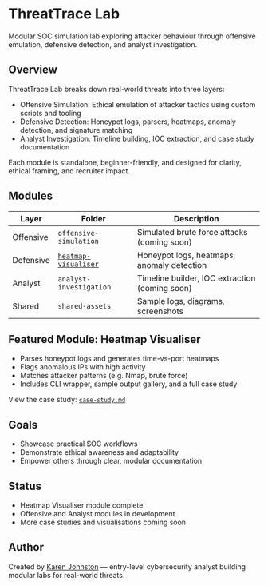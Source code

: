 # ThreatTrace Lab

Modular SOC simulation lab exploring attacker behaviour through offensive emulation, defensive detection, and analyst investigation.

## Overview

ThreatTrace Lab breaks down real-world threats into three layers:

- Offensive Simulation: Ethical emulation of attacker tactics using custom scripts and tooling  
- Defensive Detection: Honeypot logs, parsers, heatmaps, anomaly detection, and signature matching  
- Analyst Investigation: Timeline building, IOC extraction, and case study documentation

Each module is standalone, beginner-friendly, and designed for clarity, ethical framing, and recruiter impact.

## Modules

| Layer       | Folder                      | Description                                      |
|------------|-----------------------------|--------------------------------------------------|
| Offensive   | `offensive-simulation`      | Simulated brute force attacks (coming soon)      |
| Defensive   | [`heatmap-visualiser`](heatmap-visualizer/README.md) | Honeypot logs, heatmaps, anomaly detection       |
| Analyst     | `analyst-investigation`     | Timeline builder, IOC extraction (coming soon)   |
| Shared      | `shared-assets`             | Sample logs, diagrams, screenshots               |

## Featured Module: Heatmap Visualiser

- Parses honeypot logs and generates time-vs-port heatmaps  
- Flags anomalous IPs with high activity  
- Matches attacker patterns (e.g. Nmap, brute force)  
- Includes CLI wrapper, sample output gallery, and a full case study

View the case study: [`case-study.md`](heatmap-visualizer/case-study.md)

## Goals

- Showcase practical SOC workflows  
- Demonstrate ethical awareness and adaptability  
- Empower others through clear, modular documentation

## Status

- Heatmap Visualiser module complete  
- Offensive and Analyst modules in development  
- More case studies and visualisations coming soon

## Author

Created by [Karen Johnston](https://github.com/KE-Johnston1) — entry-level cybersecurity analyst building modular labs for real-world threats.







